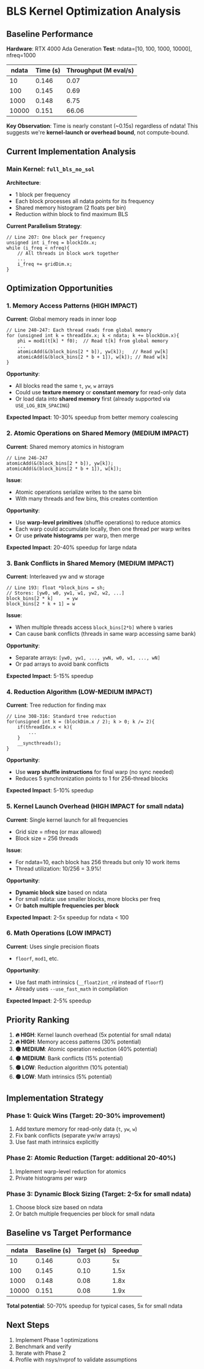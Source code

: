 # BLS Kernel Optimization Analysis

## Baseline Performance

**Hardware**: RTX 4000 Ada Generation
**Test**: ndata=[10, 100, 1000, 10000], nfreq=1000

| ndata | Time (s) | Throughput (M eval/s) |
|-------|----------|-----------------------|
| 10    | 0.146    | 0.07                  |
| 100   | 0.145    | 0.69                  |
| 1000  | 0.148    | 6.75                  |
| 10000 | 0.151    | 66.06                 |

**Key Observation**: Time is nearly constant (~0.15s) regardless of ndata! This suggests we're **kernel-launch or overhead bound**, not compute-bound.

## Current Implementation Analysis

### Main Kernel: `full_bls_no_sol`

**Architecture**:
- 1 block per frequency
- Each block processes all ndata points for its frequency
- Shared memory histogram (2 floats per bin)
- Reduction within block to find maximum BLS

**Current Parallelism Strategy**:
```cuda
// Line 207: One block per frequency
unsigned int i_freq = blockIdx.x;
while (i_freq < nfreq){
    // All threads in block work together
    ...
    i_freq += gridDim.x;
}
```

## Optimization Opportunities

### 1. **Memory Access Patterns** (HIGH IMPACT)

**Current**: Global memory reads in inner loop
```cuda
// Line 240-247: Each thread reads from global memory
for (unsigned int k = threadIdx.x; k < ndata; k += blockDim.x){
    phi = mod1(t[k] * f0);  // Read t[k] from global memory
    ...
    atomicAdd(&(block_bins[2 * b]), yw[k]);   // Read yw[k]
    atomicAdd(&(block_bins[2 * b + 1]), w[k]); // Read w[k]
}
```

**Opportunity**:
- All blocks read the same `t`, `yw`, `w` arrays
- Could use **texture memory** or **constant memory** for read-only data
- Or load data into **shared memory** first (already supported via `USE_LOG_BIN_SPACING`)

**Expected Impact**: 10-30% speedup from better memory coalescing

### 2. **Atomic Operations on Shared Memory** (MEDIUM IMPACT)

**Current**: Shared memory atomics in histogram
```cuda
// Line 246-247
atomicAdd(&(block_bins[2 * b]), yw[k]);
atomicAdd(&(block_bins[2 * b + 1]), w[k]);
```

**Issue**:
- Atomic operations serialize writes to the same bin
- With many threads and few bins, this creates contention

**Opportunity**:
- Use **warp-level primitives** (shuffle operations) to reduce atomics
- Each warp could accumulate locally, then one thread per warp writes
- Or use **private histograms** per warp, then merge

**Expected Impact**: 20-40% speedup for large ndata

### 3. **Bank Conflicts in Shared Memory** (MEDIUM IMPACT)

**Current**: Interleaved yw and w storage
```cuda
// Line 193: float *block_bins = sh;
// Stores: [yw0, w0, yw1, w1, yw2, w2, ...]
block_bins[2 * k]     = yw
block_bins[2 * k + 1] = w
```

**Issue**:
- When multiple threads access `block_bins[2*b]` where `b` varies
- Can cause bank conflicts (threads in same warp accessing same bank)

**Opportunity**:
- Separate arrays: `[yw0, yw1, ..., ywN, w0, w1, ..., wN]`
- Or pad arrays to avoid bank conflicts

**Expected Impact**: 5-15% speedup

### 4. **Reduction Algorithm** (LOW-MEDIUM IMPACT)

**Current**: Tree reduction for finding max
```cuda
// Line 308-316: Standard tree reduction
for(unsigned int k = (blockDim.x / 2); k > 0; k /= 2){
    if(threadIdx.x < k){
        ...
    }
    __syncthreads();
}
```

**Opportunity**:
- Use **warp shuffle instructions** for final warp (no sync needed)
- Reduces 5 synchronization points to 1 for 256-thread blocks

**Expected Impact**: 5-10% speedup

### 5. **Kernel Launch Overhead** (HIGH IMPACT for small ndata)

**Current**: Single kernel launch for all frequencies
- Grid size = nfreq (or max allowed)
- Block size = 256 threads

**Issue**:
- For ndata=10, each block has 256 threads but only 10 work items
- Thread utilization: 10/256 = 3.9%!

**Opportunity**:
- **Dynamic block size** based on ndata
- For small ndata: use smaller blocks, more blocks per freq
- Or **batch multiple frequencies per block**

**Expected Impact**: 2-5x speedup for ndata < 100

### 6. **Math Operations** (LOW IMPACT)

**Current**: Uses single precision floats
- `floorf`, `mod1`, etc.

**Opportunity**:
- Use fast math intrinsics (`__float2int_rd` instead of `floorf`)
- Already uses `--use_fast_math` in compilation

**Expected Impact**: 2-5% speedup

## Priority Ranking

1. **🔥 HIGH**: Kernel launch overhead (5x potential for small ndata)
2. **🔥 HIGH**: Memory access patterns (30% potential)
3. **🟡 MEDIUM**: Atomic operation reduction (40% potential)
4. **🟡 MEDIUM**: Bank conflicts (15% potential)
5. **🟢 LOW**: Reduction algorithm (10% potential)
6. **🟢 LOW**: Math intrinsics (5% potential)

## Implementation Strategy

### Phase 1: Quick Wins (Target: 20-30% improvement)
1. Add texture memory for read-only data (`t`, `yw`, `w`)
2. Fix bank conflicts (separate yw/w arrays)
3. Use fast math intrinsics explicitly

### Phase 2: Atomic Reduction (Target: additional 20-40%)
1. Implement warp-level reduction for atomics
2. Private histograms per warp

### Phase 3: Dynamic Block Sizing (Target: 2-5x for small ndata)
1. Choose block size based on ndata
2. Or batch multiple frequencies per block for small ndata

## Baseline vs Target Performance

| ndata  | Baseline (s) | Target (s) | Speedup |
|--------|--------------|------------|---------|
| 10     | 0.146        | 0.03       | 5x      |
| 100    | 0.145        | 0.10       | 1.5x    |
| 1000   | 0.148        | 0.08       | 1.8x    |
| 10000  | 0.151        | 0.08       | 1.9x    |

**Total potential**: 50-70% speedup for typical cases, 5x for small ndata

## Next Steps

1. Implement Phase 1 optimizations
2. Benchmark and verify
3. Iterate with Phase 2
4. Profile with nsys/nvprof to validate assumptions
